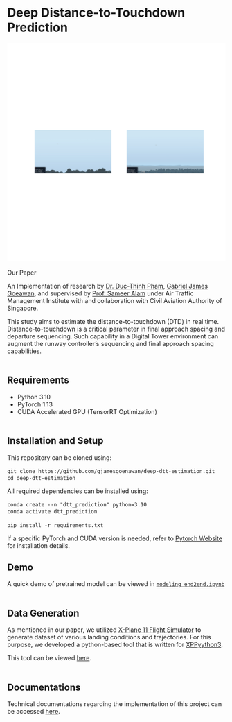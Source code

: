 # Deep Distance-to-Touchdown Prediction

<img src='images/normal_frame.png'></img>

Our Paper

An Implementation of research by [Dr. Duc-Thinh Pham](https://scholar.google.com.sg/citations?user=hrGEgUUAAAAJ&hl=en), [Gabriel James Goeawan](https://www.linkedin.com/in/gjamesgoenawan/),  and supervised by [Prof. Sameer Alam](https://scholar.google.com.sg/citations?user=5W6FyV0AAAAJ&hl=en) under Air Traffic Management Institute with and collaboration with Civil Aviation Authority of Singapore.

This study aims to estimate the distance-to-touchdown (DTD) in real time. Distance-to-touchdown is a critical parameter in final approach spacing and departure sequencing. Such capability in a Digital Tower environment can augment the runway controller’s sequencing and final approach spacing capabilities.
<br><br>

## Requirements
- Python 3.10
- PyTorch 1.13
- CUDA Accelerated GPU (TensorRT Optimization)
<br><br>

## Installation and Setup
This repository can be cloned using:
```
git clone https://github.com/gjamesgoenawan/deep-dtt-estimation.git
cd deep-dtt-estimation
```

All required dependencies can be installed using:
```
conda create --n "dtt_prediction" python=3.10 
conda activate dtt_prediction

pip install -r requirements.txt
```
If a specific PyTorch and CUDA version is needed, refer to [Pytorch Website](https://pytorch.org/) for installation details.
<br>

## Demo
A quick demo of pretrained model can be viewed in [`modeling_end2end.ipynb`](modeling_end2end.ipynb)
<br><br>

## Data Generation
As mentioned in our paper, we utilized [X-Plane 11 Flight Simulator](https://www.x-plane.com/) to generate dataset of various landing conditions and trajectories. For this purpose, we developed a python-based tool that is written for [XPPyython3](https://xppython3.readthedocs.io/en/latest/index.html). 

This tool can be viewed [here](xp11/PI_video.py).
<br><br>

## Documentations
Technical documentations regarding the implementation of this project can be accessed [here](#).
<br><br>

